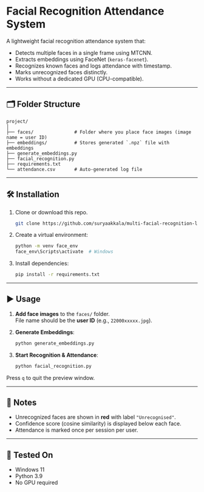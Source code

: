 # Facial Recognition Attendance System

A lightweight facial recognition attendance system that:
- Detects multiple faces in a single frame using MTCNN.
- Extracts embeddings using FaceNet (`keras-facenet`).
- Recognizes known faces and logs attendance with timestamp.
- Marks unrecognized faces distinctly.
- Works without a dedicated GPU (CPU-compatible).

---

## 🗂️ Folder Structure

```
project/
│
├── faces/               # Folder where you place face images (image name = user ID)
├── embeddings/          # Stores generated `.npz` file with embeddings
├── generate_embeddings.py
├── facial_recognition.py
├── requirements.txt
└── attendance.csv       # Auto-generated log file
```

---

## 🛠️ Installation

1. Clone or download this repo.
    ```bash
    git clone https://github.com/suryaakkala/multi-facial-recognition-logbook.git
    ```
2. Create a virtual environment:
    ```bash
    python -m venv face_env
    face_env\Scripts\activate  # Windows
    ```
3. Install dependencies:
    ```bash
    pip install -r requirements.txt
    ```

---

## ▶️ Usage

1. **Add face images** to the `faces/` folder.  
   File name should be the **user ID** (e.g., `22000xxxxx.jpg`).

2. **Generate Embeddings**:
    ```bash
    python generate_embeddings.py
    ```

3. **Start Recognition & Attendance**:
    ```bash
    python facial_recognition.py
    ```

Press `q` to quit the preview window.

---

## 📝 Notes
- Unrecognized faces are shown in **red** with label `"Unrecognised"`.
- Confidence score (cosine similarity) is displayed below each face.
- Attendance is marked once per session per user.

---

## 🧪 Tested On
- Windows 11
- Python 3.9
- No GPU required
